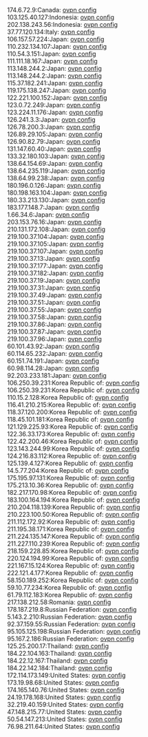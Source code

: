 174.6.72.9:Canada: [ovpn config](vpn/174_6_72_9.ovpn)  
103.125.40.127:Indonesia: [ovpn config](vpn/103_125_40_127.ovpn)  
202.138.243.56:Indonesia: [ovpn config](vpn/202_138_243_56.ovpn)  
37.77.120.134:Italy: [ovpn config](vpn/37_77_120_134.ovpn)  
106.157.57.224:Japan: [ovpn config](vpn/106_157_57_224.ovpn)  
110.232.134.107:Japan: [ovpn config](vpn/110_232_134_107.ovpn)  
110.54.3.151:Japan: [ovpn config](vpn/110_54_3_151.ovpn)  
111.111.18.167:Japan: [ovpn config](vpn/111_111_18_167.ovpn)  
113.148.244.2:Japan: [ovpn config](vpn/113_148_244_2.ovpn)  
113.148.244.2:Japan: [ovpn config](vpn/113_148_244_2.ovpn)  
115.37.182.241:Japan: [ovpn config](vpn/115_37_182_241.ovpn)  
119.175.138.247:Japan: [ovpn config](vpn/119_175_138_247.ovpn)  
122.221.100.152:Japan: [ovpn config](vpn/122_221_100_152.ovpn)  
123.0.72.249:Japan: [ovpn config](vpn/123_0_72_249.ovpn)  
123.224.11.176:Japan: [ovpn config](vpn/123_224_11_176.ovpn)  
126.241.3.3:Japan: [ovpn config](vpn/126_241_3_3.ovpn)  
126.78.200.3:Japan: [ovpn config](vpn/126_78_200_3.ovpn)  
126.89.29.105:Japan: [ovpn config](vpn/126_89_29_105.ovpn)  
126.90.82.79:Japan: [ovpn config](vpn/126_90_82_79.ovpn)  
131.147.60.40:Japan: [ovpn config](vpn/131_147_60_40.ovpn)  
133.32.180.103:Japan: [ovpn config](vpn/133_32_180_103.ovpn)  
138.64.154.69:Japan: [ovpn config](vpn/138_64_154_69.ovpn)  
138.64.235.119:Japan: [ovpn config](vpn/138_64_235_119.ovpn)  
138.64.99.238:Japan: [ovpn config](vpn/138_64_99_238.ovpn)  
180.196.0.126:Japan: [ovpn config](vpn/180_196_0_126.ovpn)  
180.198.163.104:Japan: [ovpn config](vpn/180_198_163_104.ovpn)  
180.33.213.130:Japan: [ovpn config](vpn/180_33_213_130.ovpn)  
183.177.148.7:Japan: [ovpn config](vpn/183_177_148_7.ovpn)  
1.66.34.6:Japan: [ovpn config](vpn/1_66_34_6.ovpn)  
203.153.76.16:Japan: [ovpn config](vpn/203_153_76_16.ovpn)  
210.131.172.108:Japan: [ovpn config](vpn/210_131_172_108.ovpn)  
219.100.37.104:Japan: [ovpn config](vpn/219_100_37_104.ovpn)  
219.100.37.105:Japan: [ovpn config](vpn/219_100_37_105.ovpn)  
219.100.37.107:Japan: [ovpn config](vpn/219_100_37_107.ovpn)  
219.100.37.13:Japan: [ovpn config](vpn/219_100_37_13.ovpn)  
219.100.37.177:Japan: [ovpn config](vpn/219_100_37_177.ovpn)  
219.100.37.182:Japan: [ovpn config](vpn/219_100_37_182.ovpn)  
219.100.37.19:Japan: [ovpn config](vpn/219_100_37_19.ovpn)  
219.100.37.31:Japan: [ovpn config](vpn/219_100_37_31.ovpn)  
219.100.37.49:Japan: [ovpn config](vpn/219_100_37_49.ovpn)  
219.100.37.51:Japan: [ovpn config](vpn/219_100_37_51.ovpn)  
219.100.37.55:Japan: [ovpn config](vpn/219_100_37_55.ovpn)  
219.100.37.58:Japan: [ovpn config](vpn/219_100_37_58.ovpn)  
219.100.37.86:Japan: [ovpn config](vpn/219_100_37_86.ovpn)  
219.100.37.87:Japan: [ovpn config](vpn/219_100_37_87.ovpn)  
219.100.37.96:Japan: [ovpn config](vpn/219_100_37_96.ovpn)  
60.101.43.92:Japan: [ovpn config](vpn/60_101_43_92.ovpn)  
60.114.65.232:Japan: [ovpn config](vpn/60_114_65_232.ovpn)  
60.151.74.191:Japan: [ovpn config](vpn/60_151_74_191.ovpn)  
60.98.114.28:Japan: [ovpn config](vpn/60_98_114_28.ovpn)  
92.203.233.181:Japan: [ovpn config](vpn/92_203_233_181.ovpn)  
106.250.39.231:Korea Republic of: [ovpn config](vpn/106_250_39_231.ovpn)  
106.250.39.231:Korea Republic of: [ovpn config](vpn/106_250_39_231.ovpn)  
110.15.2.128:Korea Republic of: [ovpn config](vpn/110_15_2_128.ovpn)  
116.41.210.215:Korea Republic of: [ovpn config](vpn/116_41_210_215.ovpn)  
118.37.120.200:Korea Republic of: [ovpn config](vpn/118_37_120_200.ovpn)  
118.45.101.181:Korea Republic of: [ovpn config](vpn/118_45_101_181.ovpn)  
121.129.225.93:Korea Republic of: [ovpn config](vpn/121_129_225_93.ovpn)  
122.36.33.173:Korea Republic of: [ovpn config](vpn/122_36_33_173.ovpn)  
122.42.200.46:Korea Republic of: [ovpn config](vpn/122_42_200_46.ovpn)  
123.143.244.99:Korea Republic of: [ovpn config](vpn/123_143_244_99.ovpn)  
124.216.83.112:Korea Republic of: [ovpn config](vpn/124_216_83_112.ovpn)  
125.139.4.127:Korea Republic of: [ovpn config](vpn/125_139_4_127.ovpn)  
14.5.77.204:Korea Republic of: [ovpn config](vpn/14_5_77_204.ovpn)  
175.195.97.131:Korea Republic of: [ovpn config](vpn/175_195_97_131.ovpn)  
175.213.10.36:Korea Republic of: [ovpn config](vpn/175_213_10_36.ovpn)  
182.217.170.98:Korea Republic of: [ovpn config](vpn/182_217_170_98.ovpn)  
183.100.164.194:Korea Republic of: [ovpn config](vpn/183_100_164_194.ovpn)  
210.204.118.139:Korea Republic of: [ovpn config](vpn/210_204_118_139.ovpn)  
210.223.100.50:Korea Republic of: [ovpn config](vpn/210_223_100_50.ovpn)  
211.112.172.92:Korea Republic of: [ovpn config](vpn/211_112_172_92.ovpn)  
211.195.38.171:Korea Republic of: [ovpn config](vpn/211_195_38_171.ovpn)  
211.224.135.147:Korea Republic of: [ovpn config](vpn/211_224_135_147.ovpn)  
211.227.110.239:Korea Republic of: [ovpn config](vpn/211_227_110_239.ovpn)  
218.159.228.85:Korea Republic of: [ovpn config](vpn/218_159_228_85.ovpn)  
220.124.194.99:Korea Republic of: [ovpn config](vpn/220_124_194_99.ovpn)  
221.167.15.124:Korea Republic of: [ovpn config](vpn/221_167_15_124.ovpn)  
222.121.4.177:Korea Republic of: [ovpn config](vpn/222_121_4_177.ovpn)  
58.150.189.252:Korea Republic of: [ovpn config](vpn/58_150_189_252.ovpn)  
59.10.77.234:Korea Republic of: [ovpn config](vpn/59_10_77_234.ovpn)  
61.79.112.183:Korea Republic of: [ovpn config](vpn/61_79_112_183.ovpn)  
217.138.212.58:Romania: [ovpn config](vpn/217_138_212_58.ovpn)  
178.187.219.8:Russian Federation: [ovpn config](vpn/178_187_219_8.ovpn)  
5.143.2.210:Russian Federation: [ovpn config](vpn/5_143_2_210.ovpn)  
92.37.159.55:Russian Federation: [ovpn config](vpn/92_37_159_55.ovpn)  
95.105.125.198:Russian Federation: [ovpn config](vpn/95_105_125_198.ovpn)  
95.167.2.186:Russian Federation: [ovpn config](vpn/95_167_2_186.ovpn)  
125.25.200.17:Thailand: [ovpn config](vpn/125_25_200_17.ovpn)  
184.22.104.163:Thailand: [ovpn config](vpn/184_22_104_163.ovpn)  
184.22.12.167:Thailand: [ovpn config](vpn/184_22_12_167.ovpn)  
184.22.142.184:Thailand: [ovpn config](vpn/184_22_142_184.ovpn)  
172.114.173.149:United States: [ovpn config](vpn/172_114_173_149.ovpn)  
173.19.98.68:United States: [ovpn config](vpn/173_19_98_68.ovpn)  
174.165.140.76:United States: [ovpn config](vpn/174_165_140_76.ovpn)  
24.19.178.168:United States: [ovpn config](vpn/24_19_178_168.ovpn)  
32.219.40.159:United States: [ovpn config](vpn/32_219_40_159.ovpn)  
47.148.215.77:United States: [ovpn config](vpn/47_148_215_77.ovpn)  
50.54.147.213:United States: [ovpn config](vpn/50_54_147_213.ovpn)  
76.98.211.64:United States: [ovpn config](vpn/76_98_211_64.ovpn)  
